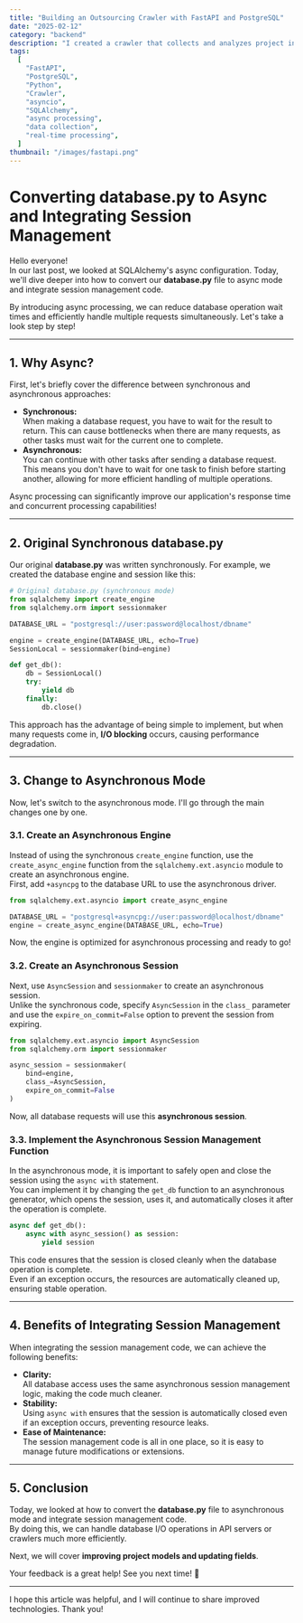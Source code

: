 ```yaml
---
title: "Building an Outsourcing Crawler with FastAPI and PostgreSQL"
date: "2025-02-12"
category: "backend"
description: "I created a crawler that collects and analyzes project information from freelance platforms in real-time. I built an efficient system using FastAPI's asynchronous processing and PostgreSQL's powerful features! 🚀"
tags:
  [
    "FastAPI",
    "PostgreSQL",
    "Python",
    "Crawler",
    "asyncio",
    "SQLAlchemy",
    "async processing",
    "data collection",
    "real-time processing",
  ]
thumbnail: "/images/fastapi.png"
---
```


# Converting database.py to Async and Integrating Session Management

Hello everyone!  
In our last post, we looked at SQLAlchemy's async configuration. Today, we'll dive deeper into how to convert our **database.py** file to async mode and integrate session management code.

By introducing async processing, we can reduce database operation wait times and efficiently handle multiple requests simultaneously. Let's take a look step by step!

---

## 1. Why Async?

First, let's briefly cover the difference between synchronous and asynchronous approaches:

- **Synchronous:**  
  When making a database request, you have to wait for the result to return. This can cause bottlenecks when there are many requests, as other tasks must wait for the current one to complete.
- **Asynchronous:**  
  You can continue with other tasks after sending a database request. This means you don't have to wait for one task to finish before starting another, allowing for more efficient handling of multiple operations.

Async processing can significantly improve our application's response time and concurrent processing capabilities!

---

## 2. Original Synchronous database.py

Our original **database.py** was written synchronously. For example, we created the database engine and session like this:

```python
# Original database.py (synchronous mode)
from sqlalchemy import create_engine
from sqlalchemy.orm import sessionmaker

DATABASE_URL = "postgresql://user:password@localhost/dbname"

engine = create_engine(DATABASE_URL, echo=True)
SessionLocal = sessionmaker(bind=engine)

def get_db():
    db = SessionLocal()
    try:
        yield db
    finally:
        db.close()
```

This approach has the advantage of being simple to implement, but when many requests come in, **I/O blocking** occurs, causing performance degradation.

---

## 3. Change to Asynchronous Mode

Now, let's switch to the asynchronous mode. I'll go through the main changes one by one.

### 3.1. Create an Asynchronous Engine

Instead of using the synchronous `create_engine` function, use the `create_async_engine` function from the `sqlalchemy.ext.asyncio` module to create an asynchronous engine.  
First, add `+asyncpg` to the database URL to use the asynchronous driver.

```python
from sqlalchemy.ext.asyncio import create_async_engine

DATABASE_URL = "postgresql+asyncpg://user:password@localhost/dbname"
engine = create_async_engine(DATABASE_URL, echo=True)
```

Now, the engine is optimized for asynchronous processing and ready to go!

### 3.2. Create an Asynchronous Session

Next, use `AsyncSession` and `sessionmaker` to create an asynchronous session.  
Unlike the synchronous code, specify `AsyncSession` in the `class_` parameter and use the `expire_on_commit=False` option to prevent the session from expiring.

```python
from sqlalchemy.ext.asyncio import AsyncSession
from sqlalchemy.orm import sessionmaker

async_session = sessionmaker(
    bind=engine,
    class_=AsyncSession,
    expire_on_commit=False
)
```

Now, all database requests will use this **asynchronous session**.

### 3.3. Implement the Asynchronous Session Management Function

In the asynchronous mode, it is important to safely open and close the session using the `async with` statement.  
You can implement it by changing the `get_db` function to an asynchronous generator, which opens the session, uses it, and automatically closes it after the operation is complete.

```python
async def get_db():
    async with async_session() as session:
        yield session
```

This code ensures that the session is closed cleanly when the database operation is complete.  
Even if an exception occurs, the resources are automatically cleaned up, ensuring stable operation.

---

## 4. Benefits of Integrating Session Management

When integrating the session management code, we can achieve the following benefits:

- **Clarity:**  
  All database access uses the same asynchronous session management logic, making the code much cleaner.
- **Stability:**  
  Using `async with` ensures that the session is automatically closed even if an exception occurs, preventing resource leaks.
- **Ease of Maintenance:**  
  The session management code is all in one place, so it is easy to manage future modifications or extensions.

---

## 5. Conclusion

Today, we looked at how to convert the **database.py** file to asynchronous mode and integrate session management code.  
By doing this, we can handle database I/O operations in API servers or crawlers much more efficiently.

Next, we will cover **improving project models and updating fields**.

Your feedback is a great help! See you next time! 🚀

---

I hope this article was helpful, and I will continue to share improved technologies. Thank you!
